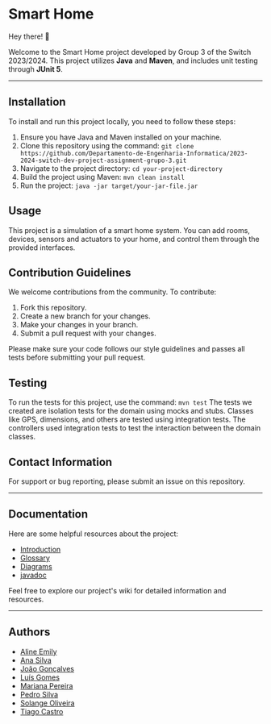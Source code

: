 # Smart Home
Hey there! 👋

Welcome to the Smart Home project developed by Group 3 of the Switch 2023/2024. 
This project utilizes **Java** and **Maven**, and includes unit testing through **JUnit 5**.

---
## Installation
To install and run this project locally, you need to follow these steps:

1. Ensure you have Java and Maven installed on your machine.
2. Clone this repository using the command: `git clone https://github.com/Departamento-de-Engenharia-Informatica/2023-2024-switch-dev-project-assignment-grupo-3.git`
3. Navigate to the project directory: `cd your-project-directory`
4. Build the project using Maven: `mvn clean install`
5. Run the project: `java -jar target/your-jar-file.jar`

## Usage
This project is a simulation of a smart home system. You can add rooms, devices, sensors and actuators to your home, and control them through the provided interfaces.

## Contribution Guidelines
We welcome contributions from the community. To contribute:

1. Fork this repository.
2. Create a new branch for your changes.
3. Make your changes in your branch.
4. Submit a pull request with your changes.

Please make sure your code follows our style guidelines and passes all tests before submitting your pull request.

## Testing
To run the tests for this project, use the command: `mvn test`
The tests we created are isolation tests for the domain using mocks and stubs. Classes like GPS, dimensions, and others are tested using integration tests.
The controllers used integration tests to test the interaction between the domain classes.

[//]: # (## License)

[//]: # (This project is open source.)

## Contact Information
For support or bug reporting, please submit an issue on this repository.

---
## Documentation
Here are some helpful resources about the project:

- [Introduction](https://github.com/Departamento-de-Engenharia-Informatica/2023-2024-switch-dev-project-assignment-grupo-3/wiki/Home)
- [Glossary](https://github.com/Departamento-de-Engenharia-Informatica/2023-2024-switch-dev-project-assignment-grupo-3/wiki/Glossary)
- [Diagrams](https://github.com/Departamento-de-Engenharia-Informatica/2023-2024-switch-dev-project-assignment-grupo-3/wiki/Project-Diagrams)
- [javadoc](https://smart-home-g3.netlify.app/)

Feel free to explore our project's wiki for detailed information and resources.

---
## Authors
- [Aline Emily](https://github.com/line-em)
- [Ana Silva](https://github.com/AnaSilvaSwitch)
- [João Gonçalves](https://github.com/KennyPorto)
- [Luís Gomes](https://github.com/luisgomes52)
- [Mariana Pereira](https://github.com/marianafpereira)
- [Pedro Silva](https://github.com/pedroswitch)
- [Solange Oliveira](https://github.com/Solange-o)
- [Tiago Castro](https://github.com/TiagoCastroIsep)

[//]: # ()
[//]: # (## Style Conventions)

[//]: # (- `Plural variables for lists: devices, rooms, sensors.`)

[//]: # (- `_ / underscore for private variables`)

[//]: # (- `configure for changes asked in a user story, set for minor changes.`)

[//]: # (- `Do not use 'of' in variables.`)

[//]: # (- `Use add, preferably. `)

[//]: # (- `Camelcase is preferable`)

[//]: # ()
[//]: # (## Commit Conventions)

[//]: # (   To maintain a clear and consistent history of changes, each commit message should be structured as follows:)

[//]: # (   )
[//]: # (   [keyword] [US nº] #nºissue - Verb in past tense &#40;e.g., Fixed, Added, Optimized&#41; followed by the rest of the message.)

[//]: # ()
[//]: # (   Where:)

[//]: # (- `[keyword]` is one of the predefined types listed below.)

[//]: # (- `[US nº]` refers to the User Story number &#40;if applicable&#41;.)

[//]: # (- `#nºissue` refers to the issue number on our issue tracker that this commit is related to &#40;if applicable&#41;.)

[//]: # ()
[//]: # (   ### Keywords)

[//]: # ()
[//]: # (   - `feat` – Introduces a new feature to the codebase.)

[//]: # (   - `fix` – Fixes a bug in the existing code.)

[//]: # (   - `chore` – Includes changes that do not relate to a fix or feature and don't modify `src` or `test` files &#40;e.g., updating dependencies&#41;.)

[//]: # (   - `refactor` – Involves code refactoring that neither fixes a bug nor adds a feature.)

[//]: # (   - `docs` – Makes updates to documentation, such as the README or other markdown files.)

[//]: # (   - `style` – Applies changes that do not affect the meaning of the code, primarily related to code formatting &#40;e.g., whitespace, missing semi-colons&#41;.)

[//]: # (   - `test` – Pertains to adding new tests or correcting existing ones.)

[//]: # (   - `perf` – Implements performance improvements.)

[//]: # (   - `ci` – Relates to continuous integration changes.)

[//]: # (   - `build` – Affects the build system or external dependencies.)

[//]: # (   - `revert` – Reverts a previous commit.)

[//]: # ()
[//]: # (   These conventions facilitates the review process and enhances the clarity of the project's history for all contributors.)

[//]: # (   )
[//]: # ()
[//]: # (## Tests:)

[//]: # (- `void, without public`)

[//]: # (- `@BeforeEach: setup&#40;&#41;`)

[//]: # ()
[//]: # (## Parameters)

[//]: # (- `without underscore`)

[//]: # ()
